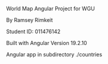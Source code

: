 World Map Angular Project for WGU

By Ramsey Rimkeit

Student ID: 011476142

Built with Angular Version 19.2.10

Angular app in subdirectory ./countries
